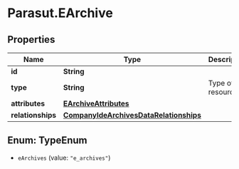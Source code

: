 # Parasut.EArchive

## Properties
Name | Type | Description | Notes
------------ | ------------- | ------------- | -------------
**id** | **String** |  | [optional] 
**type** | **String** | Type of the resource | [optional] 
**attributes** | [**EArchiveAttributes**](EArchiveAttributes.md) |  | 
**relationships** | [**CompanyIdeArchivesDataRelationships**](CompanyIdeArchivesDataRelationships.md) |  | [optional] 


<a name="TypeEnum"></a>
## Enum: TypeEnum


* `eArchives` (value: `"e_archives"`)




